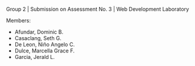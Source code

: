 Group 2 | Submission on Assessment No. 3 | Web Development Laboratory

Members:
- Afundar, Dominic B.
- Casaclang, Seth G.
- De Leon, Niño Angelo C.
- Dulce, Marcella Grace F.
- Garcia, Jerald L.

